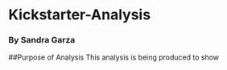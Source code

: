 # Kickstarter-Analysis
### By Sandra Garza

##Purpose of Analysis
This analysis is being produced to show 
